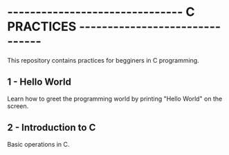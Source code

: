 # ------------------------------- C PRACTICES -------------------------------
This repository contains practices for begginers in C programming.

## 1 - Hello World
Learn how to greet the programming world by printing "Hello World" on the screen.
## 2 - Introduction to C
Basic operations in C.
